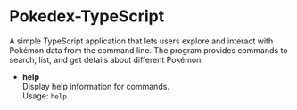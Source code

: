 # Pokedex-TypeScript

A simple TypeScript application that lets users explore and interact with Pokémon data from the command line. The program provides commands to search, list, and get details about different Pokémon.

- **help**  
  Display help information for commands.  
  Usage: `help`
